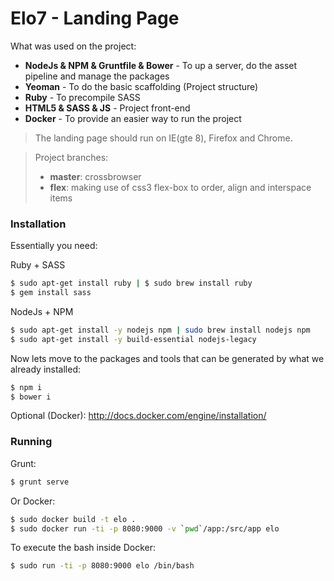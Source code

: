 # Elo7 - Landing Page

What was used on the project:

  - **NodeJs & NPM & Gruntfile & Bower** - To up a server, do the asset pipeline and manage the packages
  - **Yeoman** - To do the basic scaffolding (Project structure)
  - **Ruby** - To precompile SASS
  - **HTML5 & SASS & JS** - Project front-end
  - **Docker** - To provide an easier way to run the project

> The landing page should run on IE(gte 8), Firefox and Chrome.


> Project branches:
> - **master**: crossbrowser
> - **flex**: making use of css3 flex-box to order, align and interspace items

### Installation

Essentially you need:

Ruby + SASS

```sh
$ sudo apt-get install ruby | $ sudo brew install ruby
$ gem install sass
```

NodeJs + NPM

```sh
$ sudo apt-get install -y nodejs npm | sudo brew install nodejs npm
$ sudo apt-get install -y build-essential nodejs-legacy
```

Now lets move to the packages and tools that can be generated by what we already installed:

```sh
$ npm i
$ bower i
```

Optional (Docker): http://docs.docker.com/engine/installation/

### Running

Grunt:

```sh
$ grunt serve
```

Or Docker:

```sh
$ sudo docker build -t elo .
$ sudo docker run -ti -p 8080:9000 -v `pwd`/app:/src/app elo
```

To execute the bash inside Docker:

```sh
$ sudo run -ti -p 8080:9000 elo /bin/bash
```
